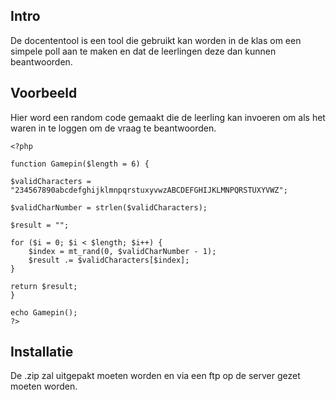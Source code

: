 ## Intro

De docententool is een tool die gebruikt kan worden in de klas om een simpele poll aan te maken en dat de leerlingen deze dan kunnen beantwoorden.

## Voorbeeld

Hier word een random code gemaakt die de leerling kan invoeren om als het waren in te loggen om de vraag te beantwoorden.

    <?php

    function Gamepin($length = 6) {

    $validCharacters = "234567890abcdefghijklmnpqrstuxyvwzABCDEFGHIJKLMNPQRSTUXYVWZ";
    
    $validCharNumber = strlen($validCharacters);
 
    $result = "";
 
    for ($i = 0; $i < $length; $i++) {
        $index = mt_rand(0, $validCharNumber - 1);
        $result .= $validCharacters[$index];
    }
 
    return $result;
    }
 
    echo Gamepin();
    ?>
    
## Installatie
    
De .zip zal uitgepakt moeten worden en via een ftp op de server gezet moeten worden.
  
